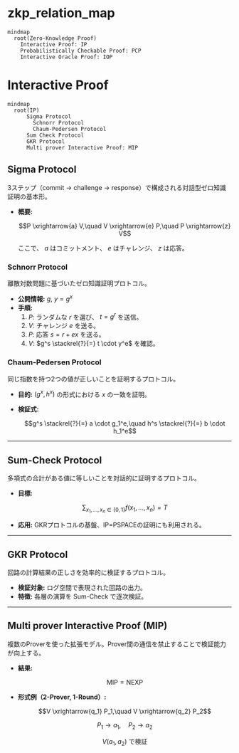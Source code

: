 # zkp_relation_map

```mermaid
mindmap
  root(Zero-Knowledge Proof)
    Interactive Proof: IP
    Probabilistically Checkable Proof: PCP
    Interactive Oracle Proof: IOP
```

# Interactive Proof

```mermaid
mindmap
  root(IP)
      Sigma Protocol
        Schnorr Protocol
        Chaum-Pedersen Protocol
      Sum Check Protocol
      GKR Protocol
      Multi prover Interactive Proof: MIP
```

## Sigma Protocol
3ステップ（commit → challenge → response）で構成される対話型ゼロ知識証明の基本形。

- **概要:**
  
  $$P \xrightarrow{a} V,\quad V \xrightarrow{e} P,\quad P \xrightarrow{z} V$$
  
  ここで、 $a$ はコミットメント、 $e$ はチャレンジ、 $z$ は応答。

### Schnorr Protocol
離散対数問題に基づいたゼロ知識証明プロトコル。

- **公開情報:** $g$, $y = g^x$
- **手順:**
  1. $P$: ランダムな $r$ を選び、 $t = g^r$ を送信。
  2. $V$: チャレンジ $e$ を送る。
  3. $P$: 応答 $s = r + ex$ を送る。
  4. $V$: $g^s \stackrel{?}{=} t \cdot y^e$ を確認。

### Chaum-Pedersen Protocol
同じ指数を持つ2つの値が正しいことを証明するプロトコル。

- **目的:** $(g^x, h^x)$ の形式における $x$ の一致を証明。
- **検証式:**
  
  $$g^s \stackrel{?}{=} a \cdot g_1^e,\quad h^s \stackrel{?}{=} b \cdot h_1^e$$

---

## Sum-Check Protocol
多項式の合計がある値に等しいことを対話的に証明するプロトコル。

- **目標:**
  
  $$\sum_{x_1, ..., x_n \in \{0,1\}} f(x_1, ..., x_n) = T$$
  
- **応用:** GKRプロトコルの基盤、IP=PSPACEの証明にも利用される。

---

## GKR Protocol
回路の計算結果の正しさを効率的に検証するプロトコル。

- **検証対象:** ログ空間で表現された回路の出力。
- **特徴:** 各層の演算を Sum-Check で逐次検証。

---

## Multi prover Interactive Proof (MIP)
複数のProverを使った拡張モデル。Prover間の通信を禁止することで検証能力が向上する。

- **結果:**
  
  $$\text{MIP} = \text{NEXP}$$
  
- **形式例（2-Prover, 1-Round）:**
  
  $$V \xrightarrow{q_1} P_1,\quad V \xrightarrow{q_2} P_2$$
  
  $$P_1 \rightarrow a_1,\quad P_2 \rightarrow a_2$$
  
  $$V(a_1, a_2) \text{ で検証}$$
